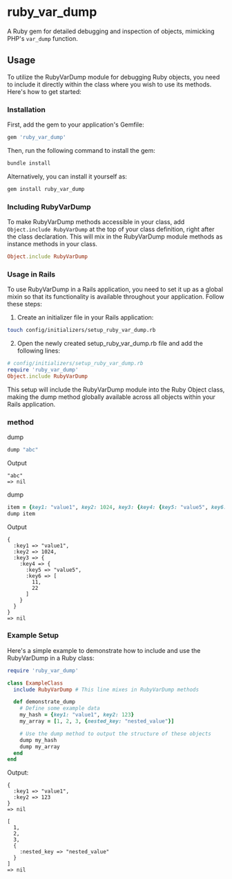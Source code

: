 # ruby_var_dump

A Ruby gem for detailed debugging and inspection of objects, mimicking PHP's `var_dump` function.

## Usage

To utilize the RubyVarDump module for debugging Ruby objects, you need to include it directly within the class where you wish to use its methods. Here's how to get started:

### Installation

First, add the gem to your application's Gemfile:

```ruby
gem 'ruby_var_dump'
```

Then, run the following command to install the gem:

```bash
bundle install
```

Alternatively, you can install it yourself as:

```bash
gem install ruby_var_dump
```

### Including RubyVarDump

To make RubyVarDump methods accessible in your class, add `Object.include RubyVarDump` at the top of your class definition, right after the class declaration. This will mix in the RubyVarDump module methods as instance methods in your class.

```ruby
Object.include RubyVarDump
```

### Usage in Rails

To use RubyVarDump in a Rails application, you need to set it up as a global mixin so that its functionality is available throughout your application. Follow these steps:

1. Create an initializer file in your Rails application:

```bash
touch config/initializers/setup_ruby_var_dump.rb
```

2. Open the newly created setup_ruby_var_dump.rb file and add the following lines:

```ruby
# config/initializers/setup_ruby_var_dump.rb
require 'ruby_var_dump'
Object.include RubyVarDump
```
This setup will include the RubyVarDump module into the Ruby Object class, making the dump method globally available across all objects within your Rails application.


### method

dump
```ruby
dump "abc"
```

Output
```
"abc"
=> nil
```

dump
```ruby
item = {key1: "value1", key2: 1024, key3: {key4: {key5: "value5", key6: [11,22]}}}
dump item
```

Output
```
{
  :key1 => "value1",
  :key2 => 1024,
  :key3 => {
    :key4 => {
      :key5 => "value5",
      :key6 => [
        11,
        22
      ]
    }
  }
}
=> nil
```

### Example Setup

Here's a simple example to demonstrate how to include and use the RubyVarDump in a Ruby class:

```ruby
require 'ruby_var_dump'

class ExampleClass
  include RubyVarDump # This line mixes in RubyVarDump methods

  def demonstrate_dump
    # Define some example data
    my_hash = {key1: "value1", key2: 123}
    my_array = [1, 2, 3, {nested_key: "nested_value"}]

    # Use the dump method to output the structure of these objects
    dump my_hash
    dump my_array
  end
end
```

Output:

```
{
  :key1 => "value1",
  :key2 => 123
}
=> nil

[
  1,
  2,
  3,
  {
    :nested_key => "nested_value"
  }
]
=> nil
```
